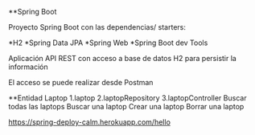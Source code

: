 **Spring Boot

Proyecto Spring Boot con las dependencias/ starters:
 
*H2
*Spring Data JPA
*Spring Web
*Spring Boot dev Tools

Aplicación API REST con acceso a base de datos H2 para persistir la información

El acceso se puede realizar desde Postman

**Entidad Laptop
1.laptop
2.laptopRepository
3.laptopController
Buscar todas las laptops 
Buscar una laptop
Crear una laptop
Borrar una laptop


https://spring-deploy-calm.herokuapp.com/hello